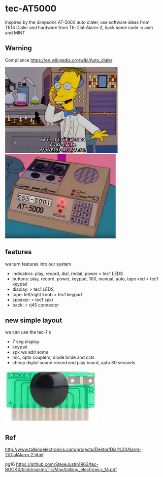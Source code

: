 # tec-AT5000
Inspired by the Simpsons AT-5000 auto dialer,
use software ideas from TE14 Dialer and hardware from TE-Dial-Alarm-2, hack some code in asm and MINT 

## Warning

Compliance
https://en.wikipedia.org/wiki/Auto_dialer


![](https://github.com/SteveJustin1963/tec-AT5000/blob/master/pics/mp1.png)
![](https://github.com/SteveJustin1963/tec-AT5000/blob/master/pics/mpad1.png)

## features
we turn features into our system
- indicators: play, record, dial, redial, power > tec1 LEDS
- buttons: play, record, power, keypad, 100, manual, auto, tape-red > tec1 keypad 
- diaplay: > tec1 LEDS
- tape: left/right knob > tec1 keypad
- speaker: > tec1 spkr
- back: > rj45 connector

## new simple layout
we can use the tec-1's 
- 7 seg display
- keypad
- spk
we add some
- mic, opto couplers, diode bride and ccts
- cheap digital sound record and play board, upto 30 seconds

![](https://github.com/SteveJustin1963/tec-AT5000/blob/master/docs/vmc1.png)




 
## Ref

http://www.talkingelectronics.com/projects/Elektor/Dial%20Alarm-2/DialAlarm-2.html

pg16   https://github.com/SteveJustin1963/tec-BOOKS/blob/master/TE/Mag/talking_electronics_14.pdf
